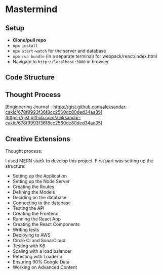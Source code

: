 # Mastermind

## Setup
- **Clone/pull repo**
- `npm install`
- `npm start-watch` for the server and database
- `npm run bundle` (in a separate terminal) for webpack/react/index.html
- Navigate to `http://localhost:3000` in browser

## Code Structure 

## Thought Process 
[Engineering Journal - https://gist.github.com/aleksandar-cakic/678f9993f36f8cc2560dc80ded34aa35](https://gist.github.com/aleksandar-cakic/678f9993f36f8cc2560dc80ded34aa35)
## Creative Extensions 

Thought process:

I used MERN stack to develop this project. First part was setting up the structure:
- Setting up the Application
- Setting up the Node Server
- Creating the Routes
- Defining the Models
- Deciding on the database
- Connecting to the database
- Testing the API
- Creating the Frontend
- Running the React App
- Creating the React Components
- Writing tests
- Deploying to AWS
- Circle CI and SonarCloud
- Testing with K6
- Scaling with a load balancer
- Retesting with LoaderIo
- Ensuring 90% Google Data
- Working on Advanced Content
